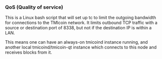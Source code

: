 ### QoS (Quality of service) ###

This is a Linux bash script that will set up tc to limit the outgoing bandwidth for connections to the TMIcoin network. It limits outbound TCP traffic with a source or destination port of 8338, but not if the destination IP is within a LAN.

This means one can have an always-on tmicoind instance running, and another local tmicoind/tmicoin-qt instance which connects to this node and receives blocks from it.
